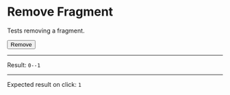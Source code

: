 # Remove Fragment

Tests removing a fragment.

<div>
  <button id="clickable" data-on-click="@delete('/tests/remove_fragment/data')" class="btn">Remove</button>
  <hr />
  Result:
  <code id="result"><span id="remove">0--</span>1</code>
  <hr />
  Expected result on click: <code>1</code>
</div>